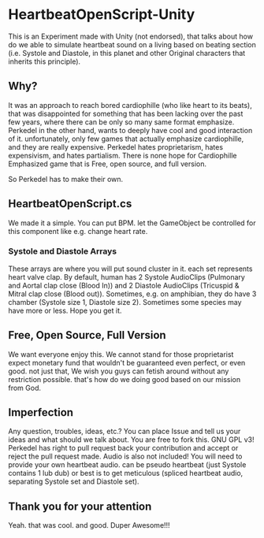 # HeartbeatOpenScript-Unity
This is an Experiment made with Unity (not endorsed), that talks about how do we able to simulate heartbeat sound on a living based on beating section (i.e. Systole and Diastole, in this planet and other Original characters that inherits this principle).

## Why?
It was an approach to reach bored cardiophille (who like heart to its beats), that was disappointed for something that has been lacking over the past few years, where there can be only so many same format emphasize. Perkedel in the other hand, wants to deeply have cool and good interaction of it. unfortunately, only few games that actually emphasize cardiophille, and they are really expensive. Perkedel hates proprietarism, hates expensivism, and hates partialism. There is none hope for Cardiophille Emphasized game that is Free, open source, and full version.

So Perkedel has to make their own.

## HeartbeatOpenScript.cs
We made it a simple. You can put BPM. let the GameObject be controlled for this component like e.g. change heart rate.

### Systole and Diastole Arrays
These arrays are where you will put sound cluster in it. each set represents heart valve clap. By default, human has 2 Systole AudioClips (Pulmonary and Aortal clap close (Blood In)) and 2 Diastole AudioClips (Tricuspid & Mitral clap close (Blood out)). Sometimes, e.g. on amphibian, they do have 3 chamber (Systole size 1, Diastole size 2). Sometimes some species may have more or less. Hope you get it.

## Free, Open Source, Full Version
We want everyone enjoy this. We cannot stand for those proprietarist expect monetary fund that wouldn't be guaranteed even perfect, or even good. 
not just that, We wish you guys can fetish around without any restriction possible. that's how do we doing good based on our mission from God.

## Imperfection
Any question, troubles, ideas, etc.? You can place Issue and tell us your ideas and what should we talk about.
You are free to fork this. GNU GPL v3! Perkedel has right to pull request back your contribution and accept or reject the pull request made.
Audio is also not included! You will need to provide your own heartbeat audio. can be pseudo heartbeat (just Systole contains 1 lub dub) or best is to get meticulous (spliced heartbeat audio, separating Systole set and Diastole set).

## Thank you for your attention
Yeah. that was cool. and good.
Duper Awesome!!!
